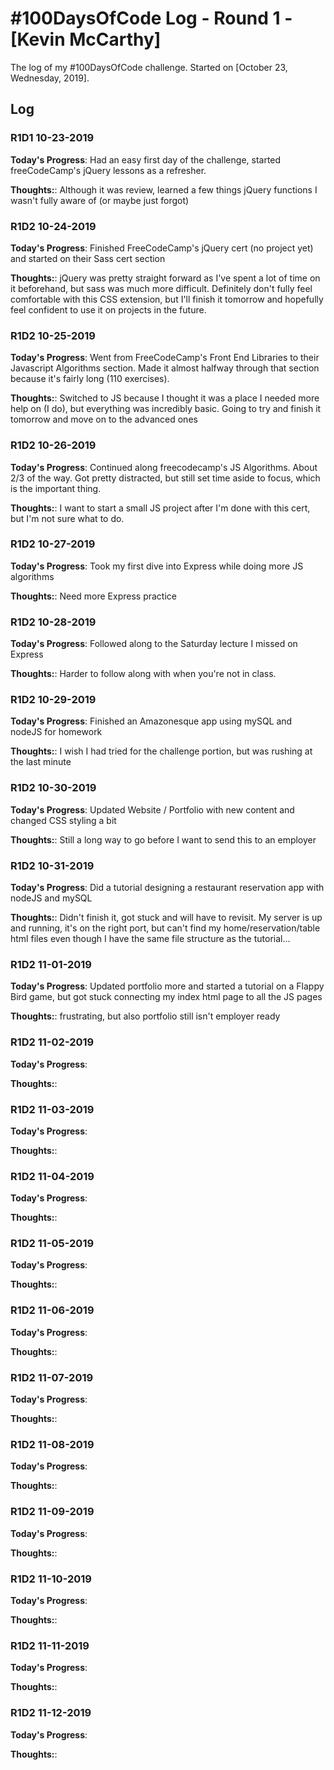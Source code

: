 # #100DaysOfCode Log - Round 1 - [Kevin McCarthy]

The log of my #100DaysOfCode challenge. Started on [October 23, Wednesday, 2019].

## Log

### R1D1 10-23-2019
**Today's Progress**: Had an easy first day of the challenge, started freeCodeCamp's jQuery lessons as a refresher. 

**Thoughts:**: Although it was review, learned a few things jQuery functions I wasn't fully aware of (or maybe just forgot)

### R1D2 10-24-2019
**Today's Progress**: Finished FreeCodeCamp's jQuery cert (no project yet) and started on their Sass cert section    

**Thoughts:**: jQuery was pretty straight forward as I've spent a lot of time on it beforehand, but sass was much more difficult.
Definitely don't fully feel comfortable with this CSS extension, but I'll finish it tomorrow and hopefully feel confident to use 
it on projects in the future.

### R1D2 10-25-2019
**Today's Progress**: Went from FreeCodeCamp's Front End Libraries to their Javascript Algorithms section. Made it almost halfway through that section because it's fairly long (110 exercises). 

**Thoughts:**: Switched to JS because I thought it was a place I needed more help on (I do), but everything was incredibly basic. Going to try and finish it tomorrow and move on to the advanced ones

### R1D2 10-26-2019
**Today's Progress**: Continued along freecodecamp's JS Algorithms. About 2/3 of the way. Got pretty distracted, but still set time 
aside to focus, which is the important thing.

**Thoughts:**: I want to start a small JS project after I'm done with this cert, but I'm not sure what to do. 

### R1D2 10-27-2019
**Today's Progress**: Took my first dive into Express while doing more JS algorithms 

**Thoughts:**: Need more Express practice

### R1D2 10-28-2019
**Today's Progress**: Followed along to the Saturday lecture I missed on Express

**Thoughts:**: Harder to follow along with when you're not in class.

### R1D2 10-29-2019
**Today's Progress**: Finished an Amazonesque app using mySQL and nodeJS for homework

**Thoughts:**: I wish I had tried for the challenge portion, but was rushing at the last minute

### R1D2 10-30-2019
**Today's Progress**: Updated Website / Portfolio with new content and changed CSS styling a bit

**Thoughts:**: Still a long way to go before I want to send this to an employer

### R1D2 10-31-2019
**Today's Progress**: Did a tutorial designing a restaurant reservation app with nodeJS and mySQL

**Thoughts:**: Didn't finish it, got stuck and will have to revisit. My server is up and running, it's on the right
port, but can't find my home/reservation/table html files even though I have the same file structure as the tutorial...

### R1D2 11-01-2019
**Today's Progress**: Updated portfolio more and started a tutorial on a Flappy Bird game, but got stuck connecting my
index html page to all the JS pages

**Thoughts:**: frustrating, but also portfolio still isn't employer ready

### R1D2 11-02-2019
**Today's Progress**: 

**Thoughts:**: 

### R1D2 11-03-2019
**Today's Progress**: 

**Thoughts:**: 

### R1D2 11-04-2019
**Today's Progress**: 

**Thoughts:**: 

### R1D2 11-05-2019
**Today's Progress**: 

**Thoughts:**: 

### R1D2 11-06-2019
**Today's Progress**: 

**Thoughts:**: 

### R1D2 11-07-2019
**Today's Progress**: 

**Thoughts:**: 

### R1D2 11-08-2019
**Today's Progress**: 

**Thoughts:**: 

### R1D2 11-09-2019
**Today's Progress**: 

**Thoughts:**: 

### R1D2 11-10-2019
**Today's Progress**: 

**Thoughts:**: 

### R1D2 11-11-2019
**Today's Progress**: 

**Thoughts:**: 

### R1D2 11-12-2019
**Today's Progress**: 

**Thoughts:**: 



